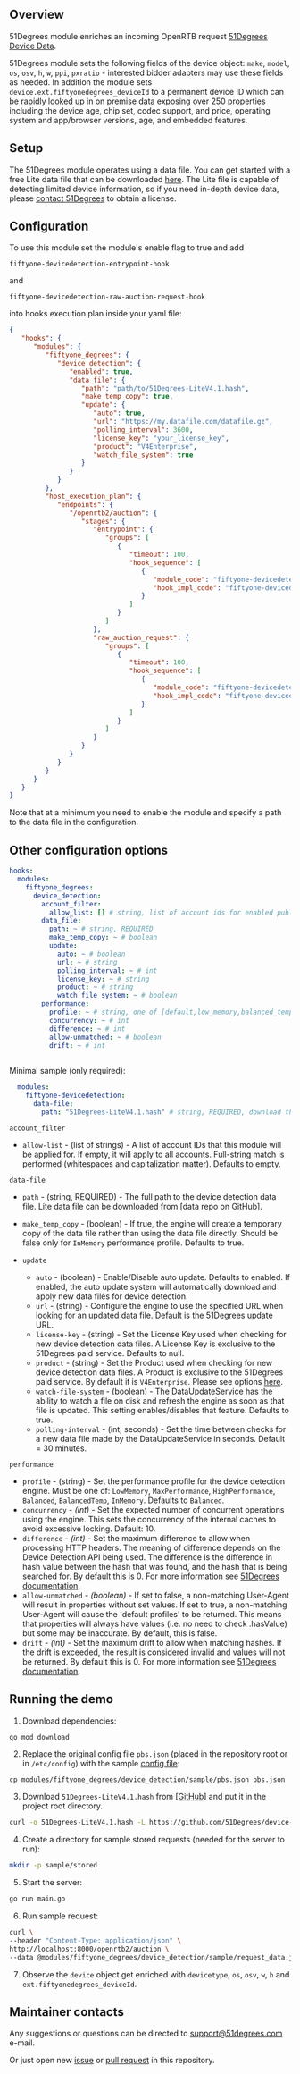 ## Overview

51Degrees module enriches an incoming OpenRTB request [51Degrees Device Data](https://51degrees.com/documentation/_device_detection__overview.html).

51Degrees module sets the following fields of the device object: `make`, `model`, `os`, `osv`, `h`, `w`, `ppi`, `pxratio` - interested bidder adapters may use these fields as needed.  In addition the module sets `device.ext.fiftyonedegrees_deviceId` to a permanent device ID which can be rapidly looked up in on premise data exposing over 250 properties including the device age, chip set, codec support, and price, operating system and app/browser versions, age, and embedded features.

## Setup

The 51Degrees module operates using a data file. You can get started with a free Lite data file that can be downloaded [here](https://github.com/51Degrees/device-detection-data/blob/main/51Degrees-LiteV4.1.hash). The Lite file is capable of detecting limited device information, so if you need in-depth device data, please [contact 51Degrees](https://51degrees.com/contact-us?ContactReason=Free%20Trial) to obtain a license.

## Configuration

To use this module set the module's enable flag to true and add

```fiftyone-devicedetection-entrypoint-hook```

and

```fiftyone-devicedetection-raw-auction-request-hook```

into hooks execution plan inside your yaml file:

```json
{
   "hooks": {
      "modules": {
         "fiftyone_degrees": {
            "device_detection": {
               "enabled": true,
               "data_file": {
                  "path": "path/to/51Degrees-LiteV4.1.hash",
                  "make_temp_copy": true,
                  "update": {
                     "auto": true,
                     "url": "https://my.datafile.com/datafile.gz",
                     "polling_interval": 3600,
                     "license_key": "your_license_key",
                     "product": "V4Enterprise",
                     "watch_file_system": true
                  }
               }
            }
         },
         "host_execution_plan": {
            "endpoints": {
               "/openrtb2/auction": {
                  "stages": {
                     "entrypoint": {
                        "groups": [
                           {
                              "timeout": 100,
                              "hook_sequence": [
                                 {
                                    "module_code": "fiftyone-devicedetection",
                                    "hook_impl_code": "fiftyone-devicedetection-entrypoint-hook"
                                 }
                              ]
                           }
                        ]
                     },
                     "raw_auction_request": {
                        "groups": [
                           {
                              "timeout": 100,
                              "hook_sequence": [
                                 {
                                    "module_code": "fiftyone-devicedetection",
                                    "hook_impl_code": "fiftyone-devicedetection-raw-auction-request-hook"
                                 }
                              ]
                           }
                        ]
                     }
                  }
               }
            }
         }
      }
   }
}
```

Note that at a minimum you need to enable the module and specify a path to the data file in the configuration.

## Other configuration options

```yaml
hooks:
  modules:
    fiftyone_degrees:
      device_detection:
        account_filter:
          allow_list: [] # string, list of account ids for enabled publishers, or empty for all
        data_file:
          path: ~ # string, REQUIRED
          make_temp_copy: ~ # boolean
          update:
            auto: ~ # boolean
            url: ~ # string
            polling_interval: ~ # int
            license_key: ~ # string
            product: ~ # string
            watch_file_system: ~ # boolean
        performance:
          profile: ~ # string, one of [default,low_memory,balanced_temp,balanced,high_performance, in_memory]
          concurrency: ~ # int
          difference: ~ # int
          allow-unmatched: ~ # boolean
          drift: ~ # int
      

```

Minimal sample (only required):

```yaml
  modules:
    fiftyone-devicedetection:
      data-file:
        path: "51Degrees-LiteV4.1.hash" # string, REQUIRED, download the sample from https://github.com/51Degrees/device-detection-data/blob/main/51Degrees-LiteV4.1.hash or Enterprise from https://51degrees.com/pricing
```

``account_filter``
* ``allow-list`` - (list of strings) - A list of account IDs that this module will be applied for.  If empty, it will apply to all accounts. Full-string match is performed (whitespaces and capitalization matter). Defaults to empty.

``data-file``
* ``path`` - (string, REQUIRED) - The full path to the device detection data file. Lite data file can be downloaded from [data repo on GitHub].
* ``make_temp_copy`` - (boolean) - If true, the engine will create a temporary copy of the data file rather than using the data file directly. Should be false only for `InMemory` performance profile. Defaults to true.

* ``update``
   * ``auto`` - (boolean) - Enable/Disable auto update. Defaults to enabled. If enabled, the auto update system will automatically download and apply new data files for device detection.
   * ``url`` - (string) - Configure the engine to use the specified URL when looking for an updated data file. Default is the 51Degrees update URL.
   * ``license-key`` - (string) - Set the License Key used when checking for new device detection data files. A License Key is exclusive to the 51Degrees paid service. Defaults to null.
   * ``product`` - (string) - Set the Product used when checking for new device detection data files. A Product is exclusive to the 51Degrees paid service. By default it is `V4Enterprise`.  Please see options [here](https://51degrees.com/documentation/_info__distributor.html).
   * ``watch-file-system`` - (boolean) - The DataUpdateService has the ability to watch a file on disk and refresh the engine as soon as that file is updated. This setting enables/disables that feature. Defaults to true.
   * ``polling-interval`` - (int, seconds) - Set the time between checks for a new data file made by the DataUpdateService in seconds. Default = 30 minutes.

``performance``
* ``profile`` - (string) - Set the performance profile for the device detection engine. Must be one of: `LowMemory`, `MaxPerformance`, `HighPerformance`, `Balanced`, `BalancedTemp`, `InMemory`. Defaults to `Balanced`.
* `concurrency` - _(int)_ - Set the expected number of concurrent operations using the engine. This sets the concurrency of the internal caches to avoid excessive locking. Default: 10.
* `difference` - _(int)_ - Set the maximum difference to allow when processing HTTP headers. The meaning of difference depends on the Device Detection API being used. The difference is the difference in hash value between the hash that was found, and the hash that is being searched for. By default this is 0. For more information see [51Degrees documentation](https://51degrees.com/documentation/_device_detection__hash.html).
* `allow-unmatched` - _(boolean)_ - If set to false, a non-matching User-Agent will result in properties without set values.
  If set to true, a non-matching User-Agent will cause the 'default profiles' to be returned. This means that properties will always have values (i.e. no need to check .hasValue) but some may be inaccurate. By default, this is false.
* `drift` - _(int)_ - Set the maximum drift to allow when matching hashes. If the drift is exceeded, the result is considered invalid and values will not be returned. By default this is 0. For more information see [51Degrees documentation](https://51degrees.com/documentation/_device_detection__hash.html).

## Running the demo

1. Download dependencies:
```bash
go mod download
```

2. Replace the original config file `pbs.json` (placed in the repository root or in `/etc/config`) with the sample [config file](sample/pbs.json):
```
cp modules/fiftyone_degrees/device_detection/sample/pbs.json pbs.json
```

3. Download `51Degrees-LiteV4.1.hash` from [[GitHub](https://github.com/51Degrees/device-detection-data/blob/main/51Degrees-LiteV4.1.hash)] and put it in the project root directory.

```bash
curl -o 51Degrees-LiteV4.1.hash -L https://github.com/51Degrees/device-detection-data/raw/main/51Degrees-LiteV4.1.hash
```

4. Create a directory for sample stored requests (needed for the server to run):
```bash
mkdir -p sample/stored
```

5. Start the server:
```bash
go run main.go
```

6. Run sample request:
```bash
curl \
--header "Content-Type: application/json" \
http://localhost:8000/openrtb2/auction \
--data @modules/fiftyone_degrees/device_detection/sample/request_data.json
```

7. Observe the `device` object get enriched with `devicetype`, `os`, `osv`, `w`, `h` and `ext.fiftyonedegrees_deviceId`.

## Maintainer contacts

Any suggestions or questions can be directed to [support@51degrees.com](support@51degrees.com) e-mail.

Or just open new [issue](https://github.com/prebid/prebid-server/issues/new) or [pull request](https://github.com/prebid/prebid-server/pulls) in this repository.